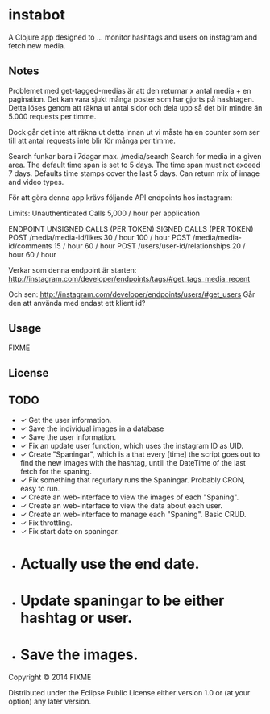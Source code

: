 # instabot

A Clojure app designed to ... monitor hashtags and users on instagram and fetch new media.

## Notes

Problemet med get-tagged-medias är att den returnar x antal media + en pagination. Det kan vara sjukt många poster som har gjorts på hashtagen. Detta löses genom att räkna ut antal sidor och dela upp så det blir mindre än 5.000 requests per timme.

Dock går det inte att räkna ut detta innan ut vi måste ha en counter som ser till att antal requests inte blir för många per timme.


Search funkar bara i 7dagar max.
/media/search
Search for media in a given area. The default time span is set to 5 days. The time span must not exceed 7 days. Defaults time stamps cover the last 5 days. Can return mix of image and video types.



För att göra denna app krävs följande API endpoints hos instagram:


Limits:
Unauthenticated Calls	5,000 / hour per application

ENDPOINT	UNSIGNED CALLS (PER TOKEN)	SIGNED CALLS (PER TOKEN)
POST /media/media-id/likes	30 / hour	100 / hour
POST /media/media-id/comments	15 / hour	60 / hour
POST /users/user-id/relationships	20 / hour	60 / hour


Verkar som denna endpoint är starten: http://instagram.com/developer/endpoints/tags/#get_tags_media_recent


Och sen: http://instagram.com/developer/endpoints/users/#get_users
Går den att använda med endast ett klient id?


## Usage

FIXME

## License

## TODO

- ✓ Get the user information.
- ✓ Save the individual images in a database
- ✓ Save the user information.
- ✓ Fix an update user function, which uses the instagram ID as UID.
- ✓ Create "Spaningar", which is a that every [time] the script goes out to find the new images with the hashtag, untill the DateTime of the last fetch for the spaning.
- ✓ Fix something that regurlary runs the Spaningar. Probably CRON, easy to run.
- ✓ Create an web-interface to view the images of each "Spaning".
- ✓ Create an web-interface to view the data about each user.
- ✓ Create an web-interface to manage each "Spaning". Basic CRUD.
- ✓ Fix throttling.
- ✓ Fix start date on spaningar.
- # Actually use the end date.
- # Update spaningar to be either hashtag or user.
- # Save the images.


Copyright © 2014 FIXME

Distributed under the Eclipse Public License either version 1.0 or (at
your option) any later version.
